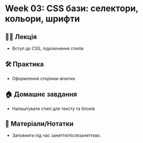 # Week 03: CSS бази: селектори, кольори, шрифти

## 🧑‍🏫 Лекція
- Вступ до CSS, підключення стилів

## 🛠 Практика
- Оформлення сторінки-візитки

## 🏠 Домашнє завдання
- Налаштувати стилі для тексту та блоків

## 📎 Матеріали/Нотатки
- Заповнити під час заняття/післязаняттєво.